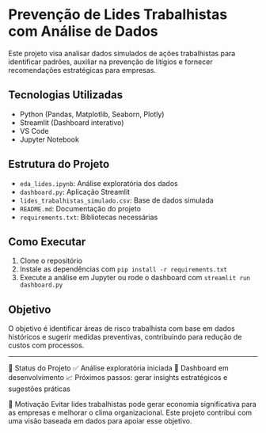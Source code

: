 # Prevenção de Lides Trabalhistas com Análise de Dados

Este projeto visa analisar dados simulados de ações trabalhistas para identificar padrões, auxiliar na prevenção de litígios e fornecer recomendações estratégicas para empresas.

## Tecnologias Utilizadas

- Python (Pandas, Matplotlib, Seaborn, Plotly)
- Streamlit (Dashboard interativo)
- VS Code
- Jupyter Notebook

## Estrutura do Projeto

- `eda_lides.ipynb`: Análise exploratória dos dados
- `dashboard.py`: Aplicação Streamlit
- `lides_trabalhistas_simulado.csv`: Base de dados simulada
- `README.md`: Documentação do projeto
- `requirements.txt`: Bibliotecas necessárias

## Como Executar

1. Clone o repositório
2. Instale as dependências com `pip install -r requirements.txt`
3. Execute a análise em Jupyter ou rode o dashboard com `streamlit run dashboard.py`

## Objetivo

O objetivo é identificar áreas de risco trabalhista com base em dados históricos e sugerir medidas preventivas, contribuindo para redução de custos com processos.

---

📌 Status do Projeto
✅ Análise exploratória iniciada
🚧 Dashboard em desenvolvimento
📈 Próximos passos: gerar insights estratégicos e sugestões práticas

🧠 Motivação
Evitar lides trabalhistas pode gerar economia significativa para as empresas e melhorar o clima organizacional. Este projeto contribui com uma visão baseada em dados para apoiar esse objetivo.
